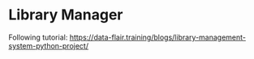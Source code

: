 # Library Manager

Following tutorial: https://data-flair.training/blogs/library-management-system-python-project/
